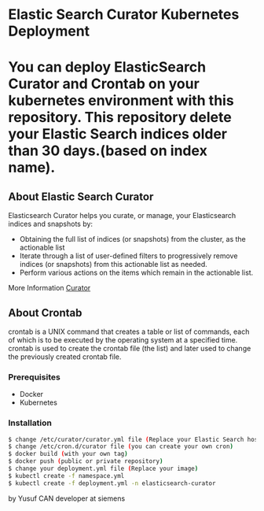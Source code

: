 # Elastic Search Curator Kubernetes Deployment

# You can deploy ElasticSearch Curator and Crontab on your kubernetes environment with this repository. This repository delete your Elastic Search indices older than 30 days.(based on index name).
## About Elastic Search Curator

Elasticsearch Curator helps you curate, or manage, your Elasticsearch indices and snapshots by:
*  Obtaining the full list of indices (or snapshots) from the cluster, as the actionable list
* Iterate through a list of user-defined filters to progressively remove indices (or snapshots) from this actionable list as needed.
* Perform various actions on the items which remain in the actionable list.

More Information [Curator](https://www.elastic.co/guide/en/elasticsearch/client/curator/current/about.html#about)

## About Crontab

crontab is a UNIX command that creates a table or list of commands, each of which is to be executed by the operating system at a specified time. crontab is used to create the crontab file (the list) and later used to change the previously created crontab file.

### Prerequisites

* Docker
* Kubernetes

### Installation

```sh
$ change /etc/curator/curator.yml file (Replace your Elastic Search host)
$ change /etc/cron.d/curator file (you can create your own cron)
$ docker build (with your own tag) 
$ docker push (public or private repository)
$ change your deployment.yml file (Replace your image)
$ kubectl create -f namespace.yml
$ kubectl create -f deployment.yml -n elasticsearch-curator
```

by Yusuf CAN
developer at siemens